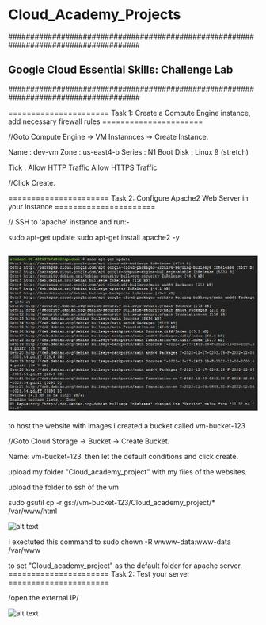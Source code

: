 # Cloud_Academy_Projects

######################################################################################
## Google Cloud Essential Skills: Challenge Lab                                     ##
######################################################################################


====================== Task 1: Create a Compute Engine instance, add necessary firewall rules ======================

//Goto Compute Engine -> VM Instannces -> Create Instance.

   Name : dev-vm
   Zone : us-east4-b
   Series : N1
   Boot Disk : Linux 9 (stretch)
   
   Tick : Allow HTTP Traffic
          Allow HTTPS Traffic
          
//Click Create.

====================== Task 2: Configure Apache2 Web Server in your instance ======================

// SSH to 'apache' instance and run:-

sudo apt-get update
sudo apt-get install apache2 -y

![alt text](https://github.com/AiIkram/Cloud_Academy_Projects/blob/main/g%C3%A9.PNG?raw=true)
------------------------------------------------------------------------------

to host the website with images i created a bucket called vm-bucket-123

//Goto Cloud Storage -> Bucket -> Create Bucket.

Name: vm-bucket-123.
then let the default conditions and click create.

upload my folder "Cloud_academy_project" with my files of the websites.


upload the folder to ssh of the vm 

sudo gsutil cp -r gs://vm-bucket-123/Cloud_academy_project/* /var/www/html

![alt text](https://github.com/[username]/[reponame]/blob/[branch]/image.jpg?raw=true)

I exectuted this command to sudo chown -R wwww-data:www-data /var/www

to set "Cloud_academy_project" as the default folder for apache server.
====================== Task 2: Test your server ======================

/open the external IP/

![alt text](https://github.com/[username]/[reponame]/blob/[branch]/image.jpg?raw=true)




